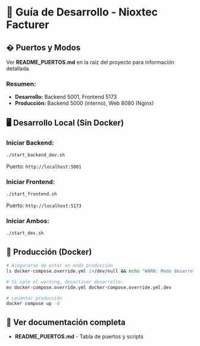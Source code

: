 # 🚀 Guía de Desarrollo - Nioxtec Facturer

## � Puertos y Modos

Ver **README_PUERTOS.md** en la raíz del proyecto para información detallada.

### Resumen:
- **Desarrollo:** Backend 5001, Frontend 5173
- **Producción:** Backend 5000 (interno), Web 8080 (Nginx)

## 🖥️ Desarrollo Local (Sin Docker)

### Iniciar Backend:
```bash
./start_backend_dev.sh
```
Puerto: `http://localhost:5001`

### Iniciar Frontend:
```bash
./start_frontend.sh
```
Puerto: `http://localhost:5173`

### Iniciar Ambos:
```bash
./start_dev.sh
```

## 🐳 Producción (Docker)

```bash
# Asegurarse de estar en modo producción
ls docker-compose.override.yml 2>/dev/null && echo "WARN: Modo desarrollo activo"

# Si sale el warning, desactivar desarrollo:
mv docker-compose.override.yml docker-compose.override.yml.dev

# Levantar producción
docker compose up -d
```

## 📝 Ver documentación completa

- **README_PUERTOS.md** - Tabla de puertos y scripts
